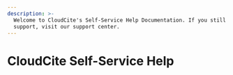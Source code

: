 ```yaml
---
description: >-
  Welcome to CloudCite's Self-Service Help Documentation. If you still need
  support, visit our support center.
---
```


# CloudCite Self-Service Help

